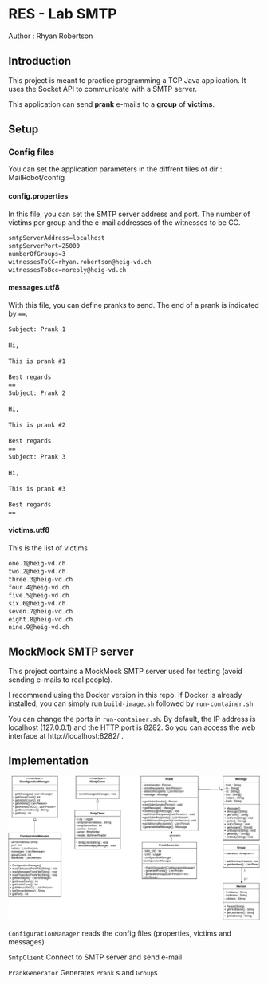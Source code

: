 # RES - Lab SMTP

Author : Rhyan Robertson

## Introduction

This project is meant to practice programming a TCP Java application. It uses the Socket API to communicate with a SMTP server.

This application can send **prank** e-mails to a **group** of **victims**.

## Setup

### Config files

You can set the application parameters in the diffrent files of dir : MailRobot/config 

#### **config.properties** 

In this file, you can set the SMTP server address and port. The number of victims per group and the e-mail addresses of the witnesses to be CC.

```
smtpServerAddress=localhost
smtpServerPort=25000
numberOfGroups=3
witnessesToCC=rhyan.robertson@heig-vd.ch
witnessesToBcc=noreply@heig-vd.ch
```

#### **messages.utf8**

With this file, you can define pranks to send. The end of a prank is indicated by `==`.

```
Subject: Prank 1

Hi,

This is prank #1

Best regards
==
Subject: Prank 2

Hi,

This is prank #2

Best regards
==
Subject: Prank 3

Hi,

This is prank #3

Best regards
==
```

#### **victims.utf8**

This is the list of victims

```
one.1@heig-vd.ch
two.2@heig-vd.ch
three.3@heig-vd.ch
four.4@heig-vd.ch
five.5@heig-vd.ch
six.6@heig-vd.ch
seven.7@heig-vd.ch
eight.8@heig-vd.ch
nine.9@heig-vd.ch
```

## MockMock SMTP server

This project contains a MockMock SMTP server used for testing (avoid sending e-mails to real people).

I recommend using the Docker version in this repo. If Docker is already installed, you can simply run `build-image.sh` followed by `run-container.sh`

You can change the ports in `run-container.sh`. By default, the IP address is localhost (127.0.0.1) and the HTTP port is 8282. So you can access the web interface at http://localhost:8282/ .

## Implementation

![figures/diag.jpg](figures/diag.jpg)

`ConfigurationManager` reads the config files (properties, victims and messages)

` SmtpClient ` Connect to SMTP server and send e-mail

`PrankGenerator` Generates `Prank` s and `Group`s 



